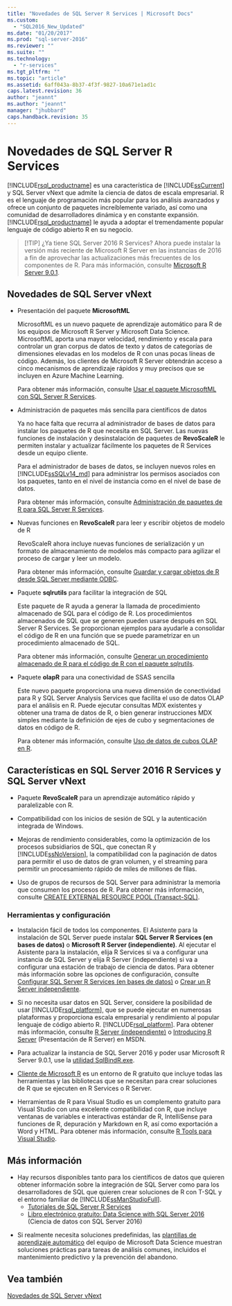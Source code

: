 ```yaml
---
title: "Novedades de SQL Server R Services | Microsoft Docs"
ms.custom: 
  - "SQL2016_New_Updated"
ms.date: "01/20/2017"
ms.prod: "sql-server-2016"
ms.reviewer: ""
ms.suite: ""
ms.technology: 
  - "r-services"
ms.tgt_pltfrm: ""
ms.topic: "article"
ms.assetid: 6aff043a-8b37-4f3f-9827-10a671e1ad1c
caps.latest.revision: 36
author: "jeannt"
ms.author: "jeannt"
manager: "jhubbard"
caps.handback.revision: 35
---
```

# Novedades de SQL Server R Services
  [!INCLUDE[rsql_productname](../../includes/rsql-productname-md.md)] es una característica de [!INCLUDE[ssCurrent](../../includes/sscurrent-md.md)] y SQL Server vNext que admite la ciencia de datos de escala empresarial.  R es el lenguaje de programación más popular para los análisis avanzados y ofrece un conjunto de paquetes increíblemente variado, así como una comunidad de desarrolladores dinámica y en constante expansión. [!INCLUDE[rsql_productname](../../includes/rsql-productname-md.md)] le ayuda a adoptar el tremendamente popular lenguaje de código abierto R en su negocio. 
  
 > [!TIP] ¿Ya tiene SQL Server 2016 R Services?
 > Ahora puede instalar la versión más reciente de Microsoft R Server en las instancias de 2016 a fin de aprovechar las actualizaciones más frecuentes de los componentes de R. Para más información, consulte [Microsoft R Server 9.0.1](https://msdn.microsoft.com/microsoft-r/rserver-whats-new).  

## <a name="whats-new-in-sql-server-vnext"></a>Novedades de SQL Server vNext
  
+ Presentación del paquete **MicrosoftML**

   MicrosoftML es un nuevo paquete de aprendizaje automático para R de los equipos de Microsoft R Server y Microsoft Data Science. MicrosoftML aporta una mayor velocidad, rendimiento y escala para controlar un gran corpus de datos de texto y datos de categorías de dimensiones elevadas en los modelos de R con unas pocas líneas de código. Además, los clientes de Microsoft R Server obtendrán acceso a cinco mecanismos de aprendizaje rápidos y muy precisos que se incluyen en Azure Machine Learning. 
   
   Para obtener más información, consulte [Usar el paquete MicrosoftML con SQL Server R Services](../../advanced-analytics/r-services/using-the-microsoftml-package-with-sql-server-r-services.md).
   
+ Administración de paquetes más sencilla para científicos de datos

  Ya no hace falta que recurra al administrador de bases de datos para instalar los paquetes de R que necesita en SQL Server. Las nuevas funciones de instalación y desinstalación de paquetes de **RevoScaleR** le permiten instalar y actualizar fácilmente los paquetes de R Services desde un equipo cliente. 
  
  Para el administrador de bases de datos, se incluyen nuevos roles en [!INCLUDE[ssSQLv14_md](../../includes/sssqlv14-md.md)] para administrar los permisos asociados con los paquetes, tanto en el nivel de instancia como en el nivel de base de datos. 
  
  Para obtener más información, consulte [Administración de paquetes de R para SQL Server R Services](../../advanced-analytics/r-services/r-package-management-for-sql-server-r-services.md). 
     
+ Nuevas funciones en **RevoScaleR** para leer y escribir objetos de modelo de R

  RevoScaleR ahora incluye nuevas funciones de serialización y un formato de almacenamiento de modelos más compacto para agilizar el proceso de cargar y leer un modelo. 
  
  Para obtener más información, consulte [Guardar y cargar objetos de R desde SQL Server mediante ODBC](../../advanced-analytics/r-services/save-and-load-r-objects-from-sql-server-using-odbc.md). 

+ Paquete **sqlrutils** para facilitar la integración de SQL

  Este paquete de R ayuda a generar la llamada de procedimiento almacenado de SQL para el código de R. Los procedimientos almacenados de SQL que se generen pueden usarse después en SQL Server R Services. Se proporcionan ejemplos para ayudarle a consolidar el código de R en una función que se puede parametrizar en un procedimiento almacenado de SQL.
  
  Para obtener más información, consulte [Generar un procedimiento almacenado de R para el código de R con el paquete sqlrutils](../../advanced-analytics/r-services/generating-an-r-stored-procedure-for-r-code-using-the-sqlrutils-package.md). 
  

+ Paquete **olapR** para una conectividad de SSAS sencilla

   Este nuevo paquete proporciona una nueva dimensión de conectividad para R y SQL Server Analysis Services que facilita el uso de datos OLAP para el análisis en R. Puede ejecutar consultas MDX existentes y obtener una trama de datos de R, o bien generar instrucciones MDX simples mediante la definición de ejes de cubo y segmentaciones de datos en código de R. 
   
   Para obtener más información, consulte [Uso de datos de cubos OLAP en R](../../advanced-analytics/r-services/using-data-from-olap-cubes-in-r.md).
   

  
## <a name="features-in-sql-server-2016-r-services-and-sql-server-vnext"></a>Características en SQL Server 2016 R Services y SQL Server vNext  
  
- Paquete **RevoScaleR** para un aprendizaje automático rápido y paralelizable con R.

-   Compatibilidad con los inicios de sesión de SQL y la autenticación integrada de Windows.  
    
-   Mejoras de rendimiento considerables, como la optimización de los procesos subsidiarios de SQL, que conectan R y [!INCLUDE[ssNoVersion](../../includes/ssnoversion-md.md)], la compatibilidad con la paginación de datos para permitir el uso de datos de gran volumen, y el streaming para permitir un procesamiento rápido de miles de millones de filas. 
  
-   Uso de grupos de recursos de SQL Server para administrar la memoria que consumen los procesos de R. Para obtener más información, consulte [CREATE EXTERNAL RESOURCE POOL &#40;Transact-SQL&#41;](../../t-sql/statements/create-external-resource-pool-transact-sql.md).  
  

### <a name="tools-and-setup"></a>Herramientas y configuración

-   Instalación fácil de todos los componentes. El Asistente para la instalación de SQL Server puede instalar **SQL Server R Services (en bases de datos)** o **Microsoft R Server (independiente)**.   Al ejecutar el Asistente para la instalación, elija R Services si va a configurar una instancia de SQL Server y elija R Server (independiente) si va a configurar una estación de trabajo de ciencia de datos.   Para obtener más información sobre las opciones de configuración, consulte [Configurar SQL Server R Services &#40;en bases de datos&#41;](../../advanced-analytics/r-services/set-up-sql-server-r-services-in-database.md) o [Crear un R Server independiente](../../advanced-analytics/r-services/create-a-standalone-r-server.md).  

-   Si no necesita usar datos en SQL Server, considere la posibilidad de usar [!INCLUDE[rsql_platform](../../includes/rsql-platform-md.md)], que se puede ejecutar en numerosas plataformas y proporciona escala empresarial y rendimiento al popular lenguaje de código abierto R. [!INCLUDE[rsql_platform](../../includes/rsql-platform-md.md)]. Para obtener más información, consulte [R Server &#40;independiente&#41;](../../advanced-analytics/r-services/r-server-standalone.md) o [Introducing R Server](https://msdn.microsoft.com/microsoft-r/rserver) (Presentación de R Server) en MSDN.

- Para actualizar la instancia de SQL Server 2016 y poder usar Microsoft R Server 9.0.1, use la [utilidad SqlBindR.exe](https://msdn.microsoft.com/library/mt791781.aspx).  

- [Cliente de Microsoft R](https://msdn.microsoft.com/microsoft-r/r-client-install) es un entorno de R gratuito que incluye todas las herramientas y las bibliotecas que se necesitan para crear soluciones de R que se ejecuten en R Services o R Server.  

-   Herramientas de R para Visual Studio es un complemento gratuito para Visual Studio con una excelente compatibilidad con R, que incluye ventanas de variables e interactivas estándar de R, IntelliSense para funciones de R, depuración y Markdown en R, así como exportación a Word y HTML.  Para obtener más información, consulte [R Tools para Visual Studio](https://www.visualstudio.com/vs/rtvs/).  

## <a name="learn-more"></a>Más información
  
-  Hay recursos disponibles tanto para los científicos de datos que quieren obtener información sobre la integración de SQL Server como para los desarrolladores de SQL que quieren crear soluciones de R con T-SQL y el entorno familiar de [!INCLUDE[ssManStudioFull](../../includes/ssmanstudiofull-md.md)]. 
   + [Tutoriales de SQL Server R Services](https://msdn.microsoft.com/library/mt591993.aspx)
   + [Libro electrónico gratuito: Data Science with SQL Server 2016](https://mva.microsoft.com/ebooks/) (Ciencia de datos con SQL Server 2016)
 
+ Si realmente necesita soluciones predefinidas, las [plantillas de aprendizaje automático](https://blogs.technet.microsoft.com/machinelearning/2016/03/23/machine-learning-templates-with-sql-server-2016-r-services/) del equipo de Microsoft Data Science muestran soluciones prácticas para tareas de análisis comunes, incluidos el mantenimiento predictivo y la prevención del abandono.
 

  
## <a name="see-also"></a>Vea también  
[Novedades de SQL Server vNext](../../sql-server/what-s-new-in-sql-server-vnext.md)
  